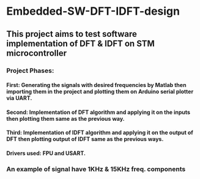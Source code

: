 # Embedded-SW-DFT-IDFT-design
## This project aims to test software implementation of DFT & IDFT on STM microcontroller
### Project Phases:
#### First: Generating the signals with desired frequencies by Matlab then importing them in the project and plotting them on Arduino serial plotter via UART.
#### Second: Implementation of DFT algorithm and applying it on the inputs then plotting them same as the previous way.
#### Third: Implementation of IDFT algorithm and applying it on the output of DFT then plotting output of IDFT same as the previous ways.
#### Drivers used: FPU and USART.
### An example of signal have 1KHz & 15KHz freq. components
